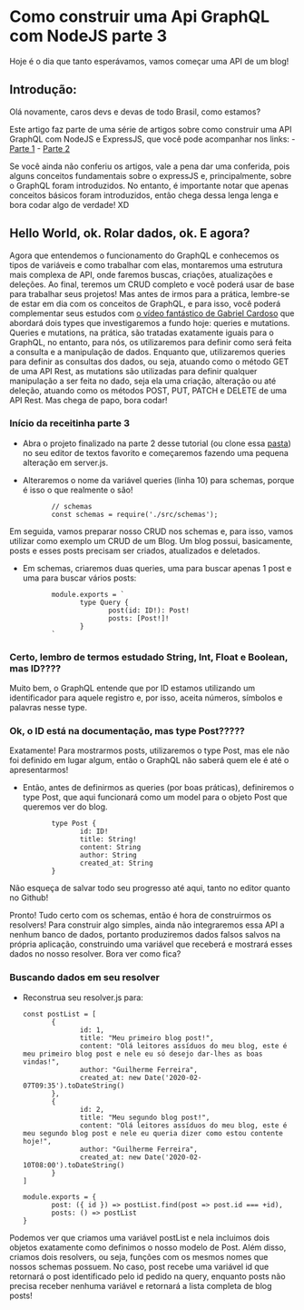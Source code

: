 # Como construir uma Api GraphQL com NodeJS parte 3

Hoje é o dia que tanto esperávamos, vamos começar uma API de um blog!

## Introdução:

Olá novamente, caros devs e devas de todo Brasil, como estamos?

Este artigo faz parte de uma série de artigos sobre como construir uma API GraphQL com NodeJS e ExpressJS, que você pode acompanhar nos links: 
       - [Parte 1](https://ezdevs.com.br/como-construir-uma-api-graphql-com-nodejs/)
       - [Parte 2](https://ezdevs.com.br/como-construir-uma-api-graphql-com-nodejs-parte-2/)

Se você ainda não conferiu os artigos, vale a pena dar uma conferida, pois alguns conceitos fundamentais sobre o expressJS e, principalmente, sobre o GraphQL foram introduzidos. No entanto, é importante notar que apenas conceitos básicos foram introduzidos, então chega dessa lenga lenga e bora codar algo de verdade! XD

## Hello World, ok. Rolar dados, ok. E agora?

Agora que entendemos o funcionamento do GraphQL e conhecemos os tipos de variáveis e como trabalhar com elas, montaremos uma estrutura mais complexa de API, onde faremos buscas, criações, atualizações e deleções. Ao final, teremos um CRUD completo e você poderá usar de base para trabalhar seus projetos!
Mas antes de irmos para a prática, lembre-se de estar em dia com os conceitos de GraphQL, e para isso, você poderá complementar seus estudos com [o vídeo fantástico de Gabriel Cardoso](https://www.youtube.com/watch?v=0MfMYPvimYo&trk=) que abordará dois types que investigaremos a fundo hoje: queries e mutations. 
Queries e mutations, na prática, são tratadas exatamente iguais para o GraphQL, no entanto, para nós, os utilizaremos para definir como será feita a consulta e a manipulação de dados. Enquanto que, utilizaremos queries para definir as consultas dos dados, ou seja, atuando como o método GET de uma API Rest, as mutations são utilizadas para definir qualquer manipulação a ser feita no dado, seja ela uma criação, alteração ou até deleção, atuando como os métodos POST, PUT, PATCH e DELETE de uma API Rest.
Mas chega de papo, bora codar!

### Início da receitinha parte 3
 - Abra o projeto finalizado na parte 2 desse tutorial (ou clone essa [pasta](https://github.com/Guiradi/Tutorial-API-GraphQL/tree/master/api-graphql-tutorial-part-II)) no seu editor de textos favorito e começaremos fazendo uma pequena alteração em server.js.

 - Alteraremos o nome da variável queries (linha 10) para schemas, porque é isso o que realmente o são!

              // schemas
              const schemas = require('./src/schemas');

Em seguida, vamos preparar nosso CRUD nos schemas e, para isso, vamos utilizar como exemplo um CRUD de um Blog. Um blog possui, basicamente, posts e esses posts precisam ser criados, atualizados e deletados.

 - Em schemas, criaremos duas queries, uma para buscar apenas 1 post e uma para buscar vários posts:

              module.exports = `
                     type Query {
                            post(id: ID!): Post!
                            posts: [Post!]!
                     }
              `

### Certo, lembro de termos estudado String, Int, Float e Boolean, mas ID????
 
Muito bem, o GraphQL entende que por ID estamos utilizando um identificador para aquele registro e, por isso, aceita números, símbolos e palavras nesse type.

### Ok, o ID está na documentação, mas type Post?????

Exatamente! Para mostrarmos posts, utilizaremos o type Post, mas ele não foi definido em lugar algum, então o GraphQL não saberá quem ele é até o apresentarmos!

 - Então, antes de definirmos as queries (por boas práticas), definiremos o type Post, que aqui funcionará como um model para o objeto Post que queremos ver do blog.

              type Post {
                     id: ID!
                     title: String!
                     content: String
                     author: String
                     created_at: String
              }

Não esqueça de salvar todo seu progresso até aqui, tanto no editor quanto no Github!

Pronto! Tudo certo com os schemas, então é hora de construirmos os resolvers! Para construir algo simples, ainda não integraremos essa API a nenhum banco de dados, portanto produziremos dados falsos salvos na própria aplicação, construindo uma variável que receberá e mostrará esses dados no nosso resolver. Bora ver como fica?

### Buscando dados em seu resolver

 - Reconstrua seu resolver.js para:

       const postList = [
              {
                     id: 1,
                     title: "Meu primeiro blog post!",
                     content: "Olá leitores assíduos do meu blog, este é meu primeiro blog post e nele eu só desejo dar-lhes as boas vindas!",
                     author: "Guilherme Ferreira",
                     created_at: new Date('2020-02-07T09:35').toDateString()
              },
              {
                     id: 2,
                     title: "Meu segundo blog post!",
                     content: "Olá leitores assíduos do meu blog, este é meu segundo blog post e nele eu queria dizer como estou contente hoje!",
                     author: "Guilherme Ferreira",
                     created_at: new Date('2020-02-10T08:00').toDateString()
              }
       ]

       module.exports = {
              post: ({ id }) => postList.find(post => post.id === +id),
              posts: () => postList
       }

Podemos ver que criamos uma variável postList e nela incluimos dois objetos exatamente como definimos o nosso modelo de Post. Além disso, criamos dois resolvers, ou seja, funções com os mesmos nomes que nossos schemas possuem. 
No caso, post recebe uma variável id que retornará o post identificado pelo id pedido na query, enquanto posts não precisa receber nenhuma variável e retornará a lista completa de blog posts!
